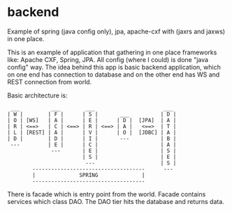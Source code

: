 # backend
Example of spring (java config only), jpa, apache-cxf with (jaxrs and jaxws) in one place.

This is an example of application that gathering in one place frameworks like: Apache CXF, Spring, JPA. 
All config (where I could) is done "java config" way. The idea behind this app is basic backend application, 
which on one end has connection to database and on the other end has WS and REST connection from world. 

Basic architecture is:

	 ___          ___        ___                      ___
	| W |        | F |      | S |       ___          | D |
	| O | [WS]   | A |      | E |      | D |  [JPA]  | A |
	| R | <==>   | C | <==> | R | <==> | A |   <==>  | T |
	| L | [REST] | A |      | V |      | O |  [JDBC] | A |
	| D |        | D |      | I |       ---          | B |
	 ---         | E |      | C |                    | A |
	              ---       | E |                    | S |
	                        | S |                    | E |
	                         ---                     | S |
	        ------------------------------------      ---
	        |              SPRING              |
	        ------------------------------------
					 
There is facade which is entry point from the world. Facade contains services which class DAO. The DAO tier hits 
the database and returns data.
